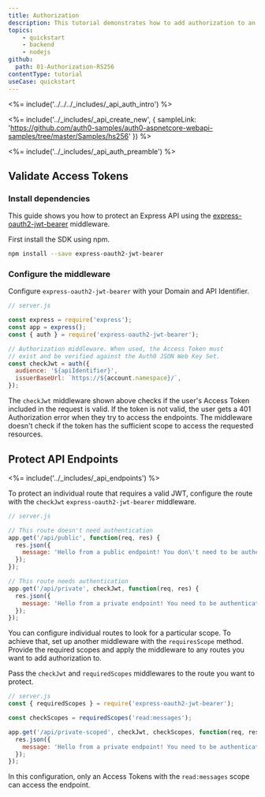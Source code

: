 ```yaml
---
title: Authorization
description: This tutorial demonstrates how to add authorization to an Express.js API.
topics:
    - quickstart
    - backend
    - nodejs
github:
  path: 01-Authorization-RS256
contentType: tutorial
useCase: quickstart
---
```


<%= include('../../../_includes/_api_auth_intro') %>

<%= include('../_includes/_api_create_new', { sampleLink: 'https://github.com/auth0-samples/auth0-aspnetcore-webapi-samples/tree/master/Samples/hs256' }) %>

<%= include('../_includes/_api_auth_preamble') %>

## Validate Access Tokens

### Install dependencies

This guide shows you how to protect an Express API using the [express-oauth2-jwt-bearer](https://github.com/auth0/node-oauth2-jwt-bearer/tree/main/packages/express-oauth2-jwt-bearer) middleware. 

First install the SDK using npm.

```bash
npm install --save express-oauth2-jwt-bearer
```
### Configure the middleware

Configure `express-oauth2-jwt-bearer` with your Domain and API Identifier.

```js
// server.js

const express = require('express');
const app = express();
const { auth } = require('express-oauth2-jwt-bearer');

// Authorization middleware. When used, the Access Token must
// exist and be verified against the Auth0 JSON Web Key Set.
const checkJwt = auth({
  audience: '${apiIdentifier}',
  issuerBaseUrl: `https://${account.namespace}/`,
});
```

The `checkJwt` middleware shown above checks if the user's Access Token included in the request is valid. If the token is not valid, the user gets a 401 Authorization error when they try to access the endpoints. The middleware doesn't check if the token has the sufficient scope to access the requested resources.

## Protect API Endpoints

<%= include('../_includes/_api_endpoints') %>

To protect an individual route that requires a valid JWT, configure the route with the `checkJwt` `express-oauth2-jwt-bearer` middleware.

```js
// server.js

// This route doesn't need authentication
app.get('/api/public', function(req, res) {
  res.json({
    message: 'Hello from a public endpoint! You don\'t need to be authenticated to see this.'
  });
});

// This route needs authentication
app.get('/api/private', checkJwt, function(req, res) {
  res.json({
    message: 'Hello from a private endpoint! You need to be authenticated to see this.'
  });
});
```

You can configure individual routes to look for a particular scope. To achieve that, set up another middleware with the `requiresScope` method. Provide the required scopes and apply the middleware to any routes you want to add authorization to. 

Pass the `checkJwt` and `requiredScopes` middlewares to the route you want to protect.

```js
// server.js
const { requiredScopes } = require('express-oauth2-jwt-bearer');

const checkScopes = requiredScopes('read:messages');

app.get('/api/private-scoped', checkJwt, checkScopes, function(req, res) {
  res.json({
    message: 'Hello from a private endpoint! You need to be authenticated and have a scope of read:messages to see this.'
  });
});
```

In this configuration, only an Access Tokens with the `read:messages` scope can access the endpoint.
